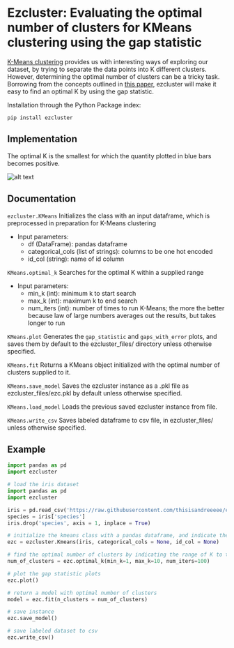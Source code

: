 # Ezcluster: Evaluating the optimal number of clusters for KMeans clustering using the gap statistic
[K-Means clustering](http://scikit-learn.org/stable/modules/generated/sklearn.cluster.KMeans.html) provides us with interesting ways of exploring our dataset, by trying to separate the data points into K different clusters. However, determining the optimal number of clusters can be a tricky task. Borrowing from the concepts outlined in [this paper](https://datasciencelab.wordpress.com/2013/12/27/finding-the-k-in-k-means-clustering/), ezcluster will make it easy to find an optimal K by using the gap statistic.

Installation through the Python Package index:
```
pip install ezcluster
```

## Implementation
The optimal K is the smallest for which the quantity plotted in blue bars becomes positive.

![alt text](https://github.com/thisisandreeeee/ezcluster/blob/master/gaps_with_error.png "Optimal K")

## Documentation
`ezcluster.KMeans`
Initializes the class with an input dataframe, which is preprocessed in preparation for K-Means clustering
- Input parameters:
    - df (DataFrame): pandas dataframe
    - categorical_cols (list of strings): columns to be one hot encoded
    - id_col (string): name of id column

`KMeans.optimal_k`
Searches for the optimal K within a supplied range
- Input parameters:
    - min_k (int): minimum k to start search
    - max_k (int): maximum k to end search
    - num_iters (int): number of times to run K-Means; the more the better because law of large numbers averages out the results, but takes longer to run

`KMeans.plot`
Generates the `gap_statistic` and `gaps_with_error` plots, and saves them by default to the ezcluster_files/ directory unless otherwise specified.

`KMeans.fit`
Returns a KMeans object initialized with the optimal number of clusters supplied to it.

`KMeans.save_model`
Saves the ezcluster instance as a .pkl file as ezcluster_files/ezc.pkl by default unless otherwise specified.

`KMeans.load_model`
Loads the previous saved ezcluster instance from file.

`KMeans.write_csv`
Saves labeled dataframe to csv file, in ezcluster_files/ unless otherwise specified.

## Example
```python
import pandas as pd
import ezcluster

# load the iris dataset
import pandas as pd
import ezcluster

iris = pd.read_csv('https://raw.githubusercontent.com/thisisandreeeee/ezcluster/master/iris.csv')
species = iris['species']
iris.drop('species', axis = 1, inplace = True)

# initialize the kmeans class with a pandas dataframe, and indicate the categorical or id columns
ezc = ezcluster.Kmeans(iris, categorical_cols = None, id_col = None)

# find the optimal number of clusters by indicating the range of K to try
num_of_clusters = ezc.optimal_k(min_k=1, max_k=10, num_iters=100)

# plot the gap statistic plots
ezc.plot()

# return a model with optimal number of clusters
model = ezc.fit(n_clusters = num_of_clusters)

# save instance
ezc.save_model()

# save labeled dataset to csv
ezc.write_csv()
```
